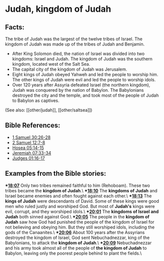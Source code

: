 # Judah, kingdom of Judah #

## Facts: ##

The tribe of Judah was the largest of the twelve tribes of Israel. The kingdom of Judah was made up of the tribes of Judah and Benjamin. 

* After King Solomon died, the nation of Israel was divided into two kingdoms: Israel and Judah. The kingdom of Judah was the southern kingdom, located west of the Salt Sea. 
* The capital city of the kingdom of Judah was Jerusalem.
* Eight kings of Judah obeyed Yahweh and led the people to worship him. The other kings of Judah were evil and led the people to worship idols.
* Over 120 years after Assyria defeated Israel (the northern kingdom), Judah was conquered by the nation of Babylon. The Babylonians destroyed the city and the temple, and took most of the people of Judah to Babylon as captives.

(See also: [[other/judah]], [[other/saltsea]])

## Bible References: ##

* [1 Samuel 30:26-28](en/tn/1sa/help/30/26)
* [2 Samuel 12:7-8](en/tn/2sa/help/12/07)
* [Hosea 05:14-15](en/tn/hos/help/05/14)
* [Jeremiah 07:33-34](en/tn/jer/help/07/33)
* [Judges 01:16-17](en/tn/jdg/help/01/16)

## Examples from the Bible stories: ##

  __*[18:07](en/tn/obs/help/18/07)__ Only two tribes remained faithful to him (Rehoboam). These two tribes became the __kingdom of Judah__.\\
  __*[18:10](en/tn/obs/help/18/10)__ The __kingdoms of Judah__ and Israel became enemies and often fought against each other.\\
  __*[18:13](en/tn/obs/help/18/13)__ The __kings of Judah__ were descendants of David. Some of these kings were good men who ruled justly and worshiped God. But most of __Judah's__ kings were evil, corrupt, and they worshiped idols.\\
  __*[20:01](en/tn/obs/help/20/01)__ The __kingdoms of Israel and Judah__ both sinned against God.\\
  __*[20:05](en/tn/obs/help/20/05)__ The people in the __kingdom of Judah__ saw how God had punished the people of the kingdom of Israel for not believing and obeying him. But they still worshiped idols, including the gods of the Canaanites.\\
  __*[20:06](en/tn/obs/help/20/06)__ About 100 years after the Assyrians destroyed the kingdom of Israel, God sent Nebuchadnezzar, king of the Babylonians, to attack the __kingdom of Judah__.\\
  __*[20:09](en/tn/obs/help/20/09)__ Nebuchadnezzar and his army took almost all of the people of __the kingdom of Judah__ to Babylon, leaving only the poorest people behind to plant the fields.\\